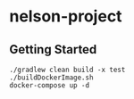# nelson-project

## Getting Started
```shell
./gradlew clean build -x test
./buildDockerImage.sh
docker-compose up -d